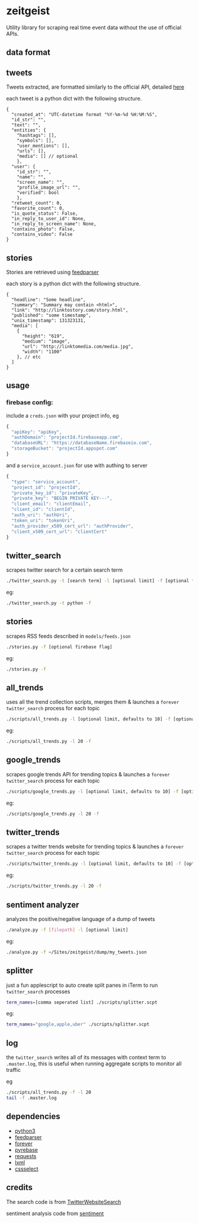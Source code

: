 # zeitgeist

Utility library for scraping real time event data without the use of official APIs.


## data format

## tweets

Tweets extracted, are formatted similarly to the official API, detailed [here](https://dev.twitter.com/overview/api/tweets)

each tweet is a python dict with the following structure.

```
{
  "created_at": "UTC-datetime format "%Y-%m-%d %H:%M:%S",
  "id_str": "",
  "text": "",
  "entities": {
    "hashtags": [],
    "symbols": [],
    "user_mentions": [],
    "urls": [],
    "media": [] // optional
    },
  "user": {
    "id_str": "",
    "name": "",
    "screen_name": "",
    "profile_image_url": "",
    "verified": bool
    },
  "retweet_count": 0,
  "favorite_count": 0,
  "is_quote_status": False,
  "in_reply_to_user_id": None,
  "in_reply_to_screen_name": None,
  "contains_photo": False,
  "contains_video": False
}
```

## stories

Stories are retrieved using [feedparser](https://pypi.python.org/pypi/feedparser)

each story is a python dict with the following structure.

```
{
  "headline": "Some headline",
  "summary": "Summary may contain <html>",
  "link": "http://linktostory.com/story.html",
  "published": "some timestamp",
  "unix_timestamp": 131323131, 
  "media": [
    {
      "height": "619",
      "medium": "image",
      "url": "http://linktomedia.com/media.jpg",
      "width": "1100"
    }, // etc
  ]
}
```

## usage

### firebase config:

include a `creds.json` with your project info, eg

```js
{
  "apiKey": "apiKey",
  "authDomain": "projectId.firebaseapp.com",
  "databaseURL": "https://databaseName.firebaseio.com",
  "storageBucket": "projectId.appspot.com"
}
```

and a `service_account.json` for use with authing to server

```js
{
  "type": "service_account",
  "project_id": "projectId",
  "private_key_id": "privateKey",
  "private_key": "BEGIN PRIVATE KEY---",
  "client_email": "clientEmail",
  "client_id": "clientId",
  "auth_uri": "authUri",
  "token_uri": "tokenUri",
  "auth_provider_x509_cert_url": "authProvider",
  "client_x509_cert_url": "clientCert"
}
```

## twitter\_search
scrapes twitter search for a certain search term

```bash
./twitter_search.py -t [search term] -l [optional limit] -f [optional firebase flag]
```

eg:

```bash
./twitter_search.py -t python -f
```

## stories

scrapes RSS feeds described in `models/feeds.json`

```bash
./stories.py -f [optional firebase flag]
```

eg:

```bash
./stories.py -f
```

## all\_trends

uses all the trend collection scripts, merges them & launches a `forever` `twitter_search` process for each topic

```bash
./scripts/all_trends.py -l [optional limit, defaults to 10] -f [optional firebase flag]
```

eg:

```bash
./scripts/all_trends.py -l 20 -f
```

## google\_trends

scrapes google trends API for trending topics & launches a `forever` `twitter_search` process for each topic

```bash
./scripts/google_trends.py -l [optional limit, defaults to 10] -f [optional firebase flag]
```

eg:

```bash
./scripts/google_trends.py -l 20 -f
```

## twitter\_trends

scrapes a twitter trends website for trending topics & launches a `forever` `twitter_search` process for each topic

```bash
./scripts/twitter_trends.py -l [optional limit, defaults to 10] -f [optional firebase flag]
```

eg:

```bash
./scripts/twitter_trends.py -l 20 -f
```

## sentiment analyzer

analyzes the positive/negative language of a dump of tweets

```bash
./analyze.py -f [filepath] -l [optional limit]
```

eg:

```bash
./analyze.py -f ~/Sites/zeitgeist/dump/my_tweets.json
```

## splitter

just a fun applescript to auto create split panes in iTerm to run `twitter_search` processes

```bash
term_names=[comma seperated list] ./scripts/splitter.scpt
```

eg:

```bash
term_names="google,apple,uber" ./scripts/splitter.scpt
```

## log

the `twitter_search` writes all of its messages with context term to `.master.log`,
this is useful when running aggregate scripts to monitor all traffic

eg

```bash
./scripts/all_trends.py -f -l 20
tail -f .master.log
```

## dependencies 

* [python3](http://docs.python.org/3/)
* [feedparser](https://pypi.python.org/pypi/feedparser)
* [forever](https://github.com/foreverjs/forever)
* [pyrebase](https://github.com/thisbejim/Pyrebase)
* [requests](http://docs.python-requests.org)
* [lxml](http://lxml.de/index.html)
* [cssselect](https://pythonhosted.org/cssselect/)

## credits

The search code is from [TwitterWebsiteSearch](https://github.com/dtuit/TwitterWebsiteSearch)

sentiment analysis code from [sentiment](https://github.com/pthrasher/sentiment)
